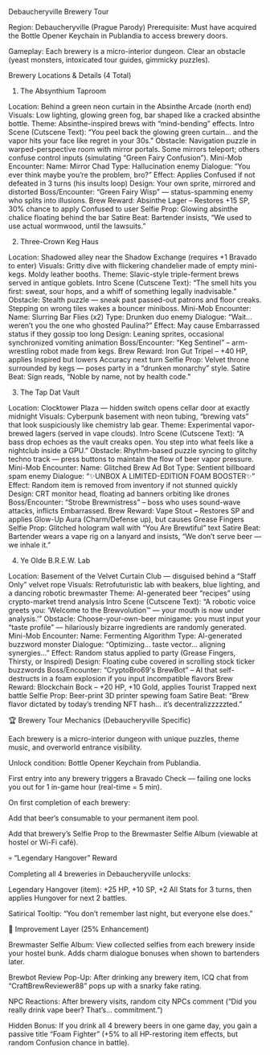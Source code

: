 Debaucheryville Brewery Tour

Region: Debaucheryville (Prague Parody)
Prerequisite: Must have acquired the Bottle Opener Keychain in Publandia to access brewery doors.

Gameplay: Each brewery is a micro-interior dungeon. Clear an obstacle (yeast monsters, intoxicated tour guides, gimmicky puzzles).

Brewery Locations & Details (4 Total)
1. The Absynthium Taproom

Location: Behind a green neon curtain in the Absinthe Arcade (north end)
Visuals: Low lighting, glowing green fog, bar shaped like a cracked absinthe bottle.
Theme: Absinthe-inspired brews with “mind-bending” effects.
Intro Scene (Cutscene Text):
“You peel back the glowing green curtain… and the vapor hits your face like regret in your 30s.”
Obstacle: Navigation puzzle in warped-perspective room with mirror portals. Some mirrors teleport; others confuse control inputs (simulating “Green Fairy Confusion”).
Mini-Mob Encounter:
Name: Mirror Chad
Type: Hallucination enemy
Dialogue: “You ever think maybe you’re the problem, bro?”
Effect: Applies Confused if not defeated in 3 turns (his insults loop)
Design: Your own sprite, mirrored and distorted
Boss/Encounter: “Green Fairy Wisp” — status-spamming enemy who splits into illusions.
Brew Reward:
Absinthe Lager – Restores +15 SP, 30% chance to apply Confused to user
Selfie Prop: Glowing absinthe chalice floating behind the bar
Satire Beat: Bartender insists, “We used to use actual wormwood, until the lawsuits.”

2. Three-Crown Keg Haus

Location: Shadowed alley near the Shadow Exchange (requires +1 Bravado to enter)
Visuals: Gritty dive with flickering chandelier made of empty mini-kegs. Moldy leather booths.
Theme: Slavic-style triple-ferment brews served in antique goblets.
Intro Scene (Cutscene Text):
“The smell hits you first: sweat, sour hops, and a whiff of something legally inadvisable.”
Obstacle: Stealth puzzle — sneak past passed-out patrons and floor creaks. Stepping on wrong tiles wakes a bouncer miniboss.
Mini-Mob Encounter:
Name: Slurring Bar Flies (x2)
Type: Drunken duo enemy
Dialogue: “Wait… weren’t you the one who ghosted Paulina?”
Effect: May cause Embarrassed status if they gossip too long
Design: Leaning sprites, occasional synchronized vomiting animation
Boss/Encounter: “Keg Sentinel” – arm-wrestling robot made from kegs.
Brew Reward:
Iron Gut Tripel – +40 HP, applies Inspired but lowers Accuracy next turn
Selfie Prop: Velvet throne surrounded by kegs — poses party in a “drunken monarchy” style.
Satire Beat: Sign reads, “Noble by name, not by health code.”

3. The Tap Dat Vault

Location: Clocktower Plaza — hidden switch opens cellar door at exactly midnight
Visuals: Cyberpunk basement with neon tubing, “brewing vats” that look suspiciously like chemistry lab gear.
Theme: Experimental vapor-brewed lagers (served in vape clouds).
Intro Scene (Cutscene Text):
“A bass drop echoes as the vault creaks open. You step into what feels like a nightclub inside a GPU.”
Obstacle: Rhythm-based puzzle syncing to glitchy techno track — press buttons to maintain the flow of beer vapor pressure.
Mini-Mob Encounter:
Name: Glitched Brew Ad Bot
Type: Sentient billboard spam enemy
Dialogue: “✨UNBOX A LIMITED-EDITION FOAM BOOSTER✨”
Effect: Random item is removed from inventory if not stunned quickly
Design: CRT monitor head, floating ad banners orbiting like drones
Boss/Encounter: “Strobe Brewmistress” – boss who uses sound-wave attacks, inflicts Embarrassed.
Brew Reward:
Vape Stout – Restores SP and applies Glow-Up Aura (Charm/Defense up), but causes Grease Fingers
Selfie Prop: Glitched hologram wall with “You Are Brewtiful” text
Satire Beat: Bartender wears a vape rig on a lanyard and insists, “We don’t serve beer — we inhale it.”

4. Ye Olde B.R.E.W. Lab

Location: Basement of the Velvet Curtain Club — disguised behind a “Staff Only” velvet rope
Visuals: Retrofuturistic lab with beakers, blue lighting, and a dancing robotic brewmaster
Theme: AI-generated beer “recipes” using crypto-market trend analysis
Intro Scene (Cutscene Text):
“A robotic voice greets you: ‘Welcome to the Brewvolution™ — your mouth is now under analysis.’”
Obstacle: Choose-your-own-beer minigame: you must input your “taste profile” — hilariously bizarre ingredients are randomly generated.
Mini-Mob Encounter:
Name: Fermenting Algorithm
Type: AI-generated buzzword monster
Dialogue: “Optimizing… taste vector… aligning synergies…”
Effect: Random status applied to party (Grease Fingers, Thirsty, or Inspired)
Design: Floating cube covered in scrolling stock ticker buzzwords
Boss/Encounter: “CryptoBro69's BrewBot” – AI that self-destructs in a foam explosion if you input incompatible flavors
Brew Reward:
Blockchain Bock – +20 HP, +10 Gold, applies Tourist Trapped next battle
Selfie Prop: Beer-print 3D printer spewing foam
Satire Beat: “Brew flavor dictated by today’s trending NFT hash… it’s decentralizzzzzted.”

🏆 Brewery Tour Mechanics (Debaucheryville Specific)

Each brewery is a micro-interior dungeon with unique puzzles, theme music, and overworld entrance visibility.

Unlock condition: Bottle Opener Keychain from Publandia.

First entry into any brewery triggers a Bravado Check — failing one locks you out for 1 in-game hour (real-time = 5 min).

On first completion of each brewery:

Add that beer’s consumable to your permanent item pool.

Add that brewery’s Selfie Prop to the Brewmaster Selfie Album (viewable at hostel or Wi-Fi café).

💀 “Legendary Hangover” Reward

Completing all 4 breweries in Debaucheryville unlocks:

Legendary Hangover (item): +25 HP, +10 SP, +2 All Stats for 3 turns, then applies Hungover for next 2 battles.

Satirical Tooltip: “You don’t remember last night, but everyone else does.”

🎯 Improvement Layer (25% Enhancement)

Brewmaster Selfie Album: View collected selfies from each brewery inside your hostel bunk. Adds charm dialogue bonuses when shown to bartenders later.

Brewbot Review Pop-Up: After drinking any brewery item, ICQ chat from “CraftBrewReviewer88” pops up with a snarky fake rating.

NPC Reactions: After brewery visits, random city NPCs comment (“Did you really drink vape beer? That’s... commitment.”)

Hidden Bonus: If you drink all 4 brewery beers in one game day, you gain a passive title “Foam Fighter” (+5% to all HP-restoring item effects, but random Confusion chance in battle).